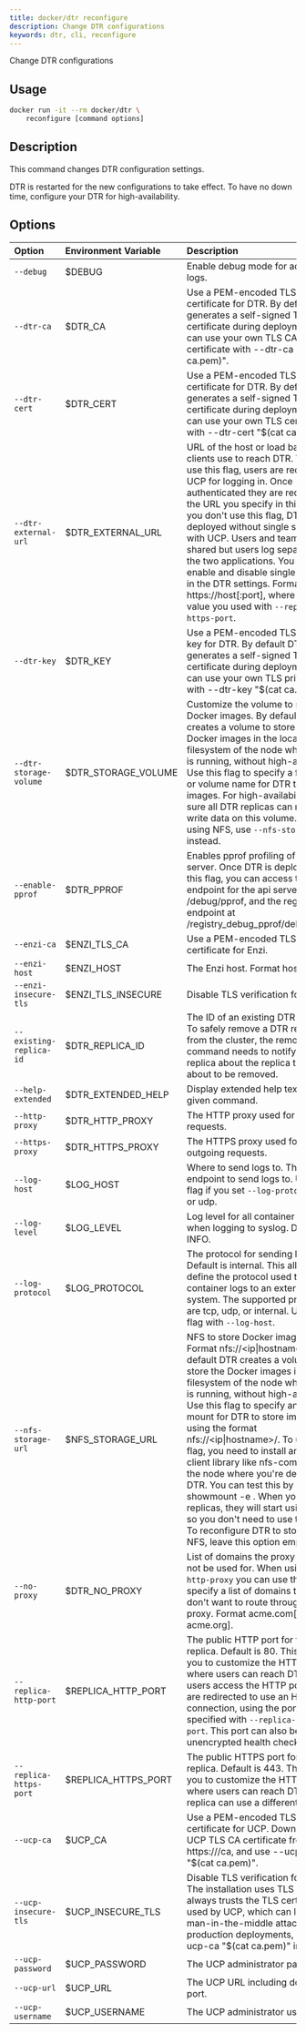 ```yaml
---
title: docker/dtr reconfigure
description: Change DTR configurations
keywords: dtr, cli, reconfigure
---
```

Change DTR configurations

## Usage

```bash
docker run -it --rm docker/dtr \
    reconfigure [command options]
```

## Description

This command changes DTR configuration settings.

DTR is restarted for the new configurations to take effect. To have no down time, configure your DTR for high-availability.

## Options

| Option                  | Environment Variable  | Description                                                                                                                                                                                                                                                                                                                                                                                                                                                                                                                                                                                                                                                                           |
|:----------------------- |:--------------------- |:------------------------------------------------------------------------------------------------------------------------------------------------------------------------------------------------------------------------------------------------------------------------------------------------------------------------------------------------------------------------------------------------------------------------------------------------------------------------------------------------------------------------------------------------------------------------------------------------------------------------------------------------------------------------------------- |
| `--debug`               | $DEBUG                | Enable debug mode for additional logs.                                                                                                                                                                                                                                                                                                                                                                                                                                                                                                                                                                                                                                                |
| `--dtr-ca`              | $DTR_CA               | Use a PEM-encoded TLS CA certificate for DTR. By default DTR generates a self-signed TLS certificate during deployment. You can use your own TLS CA certificate with --dtr-ca "$(cat ca.pem)".                                                                                                                                                                                                                                                                                                                                                                                                                                                                                        |
| `--dtr-cert`            | $DTR_CERT             | Use a PEM-encoded TLS certificate for DTR. By default DTR generates a self-signed TLS certificate during deployment. You can use your own TLS certificate with --dtr-cert "$(cat ca.pem)".                                                                                                                                                                                                                                                                                                                                                                                                                                                                                            |
| `--dtr-external-url`    | $DTR_EXTERNAL_URL   | URL of the host or load balancer clients use to reach DTR. When you use this flag, users are redirected to UCP for logging in. Once authenticated they are redirected to the URL you specify in this flag. If you don't use this flag, DTR is deployed without single sign-on with UCP. Users and teams are shared but users log separately into the two applications. You can enable and disable single sign-on in the DTR settings. Format https://host[:port], where port is the value you used with `--replica-https-port`.                                                                                                                                                       |
| `--dtr-key`             | $DTR_KEY              | Use a PEM-encoded TLS private key for DTR. By default DTR generates a self-signed TLS certificate during deployment. You can use your own TLS private key with --dtr-key "$(cat ca.pem)".                                                                                                                                                                                                                                                                                                                                                                                                                                                                                             |
| `--dtr-storage-volume`  | $DTR_STORAGE_VOLUME | Customize the volume to store Docker images. By default DTR creates a volume to store the Docker images in the local filesystem of the node where DTR is running, without high-availability. Use this flag to specify a full path or volume name for DTR to store images. For high-availability, make sure all DTR replicas can read and write data on this volume. If you're using NFS, use `--nfs-storage-url` instead.                                                                                                                                                                                                                                                             |
| `--enable-pprof`        | $DTR_PPROF            | Enables pprof profiling of the server. Once DTR is deployed with this flag, you can access the pprof endpoint for the api server at /debug/pprof, and the registry endpoint at /registry_debug_pprof/debug/pprof.                                                                                                                                                                                                                                                                                                                                                                                                                                                                   |
| `--enzi-ca`             | $ENZI_TLS_CA        | Use a PEM-encoded TLS CA certificate for Enzi.                                                                                                                                                                                                                                                                                                                                                                                                                                                                                                                                                                                                                                        |
| `--enzi-host`           | $ENZI_HOST            | The Enzi host. Format host[:port].                                                                                                                                                                                                                                                                                                                                                                                                                                                                                                                                                                                                                                                    |
| `--enzi-insecure-tls`   | $ENZI_TLS_INSECURE  | Disable TLS verification for Enzi.                                                                                                                                                                                                                                                                                                                                                                                                                                                                                                                                                                                                                                                    |
| `--existing-replica-id` | $DTR_REPLICA_ID     | The ID of an existing DTR replica. To safely remove a DTR replica from the cluster, the remove command needs to notify a healthy replica about the replica that's about to be removed.                                                                                                                                                                                                                                                                                                                                                                                                                                                                                                |
| `--help-extended`       | $DTR_EXTENDED_HELP  | Display extended help text for a given command.                                                                                                                                                                                                                                                                                                                                                                                                                                                                                                                                                                                                                                       |
| `--http-proxy`          | $DTR_HTTP_PROXY     | The HTTP proxy used for outgoing requests.                                                                                                                                                                                                                                                                                                                                                                                                                                                                                                                                                                                                                                            |
| `--https-proxy`         | $DTR_HTTPS_PROXY    | The HTTPS proxy used for outgoing requests.                                                                                                                                                                                                                                                                                                                                                                                                                                                                                                                                                                                                                                           |
| `--log-host`            | $LOG_HOST             | Where to send logs to. The endpoint to send logs to. Use this flag if you set `--log-protocol` to tcp or udp.                                                                                                                                                                                                                                                                                                                                                                                                                                                                                                                                                                         |
| `--log-level`           | $LOG_LEVEL            | Log level for all container logs when logging to syslog. Default: INFO.                                                                                                                                                                                                                                                                                                                                                                                                                                                                                                                                                                                                               |
| `--log-protocol`        | $LOG_PROTOCOL         | The protocol for sending logs. Default is internal. This allows to define the protocol used to send container logs to an external system. The supported protocals are tcp, udp, or internal. Use this flag with `--log-host`.                                                                                                                                                                                                                                                                                                                                                                                                                                                         |
| `--nfs-storage-url`     | $NFS_STORAGE_URL    | NFS to store Docker images. Format nfs://<ip&#124;hostname>/<mountpoint>. By default DTR creates a volume to store the Docker images in the local filesystem of the node where DTR is running, without high-availability. Use this flag to specify an NFS mount for DTR to store images, using the format nfs://<ip&#124;hostname>/<mountpoint>. To use this flag, you need to install an NFS client library like nfs-common in the node where you're deploying DTR. You can test this by running showmount -e <nfs-server>. When you join new replicas, they will start using NFS so you don't need to use this flag. To reconfigure DTR to stop using NFS, leave this option empty. |
| `--no-proxy`            | $DTR_NO_PROXY       | List of domains the proxy should not be used for. When using `--http-proxy` you can use this flag to specify a list of domains that you don't want to route throught the proxy. Format acme.com[, acme.org].                                                                                                                                                                                                                                                                                                                                                                                                                                                                          |
| `--replica-http-port`   | $REPLICA_HTTP_PORT  | The public HTTP port for the DTR replica. Default is 80. This allows you to customize the HTTP port where users can reach DTR. Once users access the HTTP port, they are redirected to use an HTTPS connection, using the port specified with `--replica-https-port`. This port can also be used for unencrypted health checks.                                                                                                                                                                                                                                                                                                                                                       |
| `--replica-https-port`  | $REPLICA_HTTPS_PORT | The public HTTPS port for the DTR replica. Default is 443. This allows you to customize the HTTPS port where users can reach DTR. Each replica can use a different port.                                                                                                                                                                                                                                                                                                                                                                                                                                                                                                              |
| `--ucp-ca`              | $UCP_CA               | Use a PEM-encoded TLS CA certificate for UCP. Download the UCP TLS CA certificate from https://<ucp-url>/ca, and use --ucp-ca "$(cat ca.pem)".                                                                                                                                                                                                                                                                                                                                                                                                                                                                                                                                        |
| `--ucp-insecure-tls`    | $UCP_INSECURE_TLS   | Disable TLS verification for UCP. The installation uses TLS but always trusts the TLS certificate used by UCP, which can lead to man-in-the-middle attacks. For production deployments, use --ucp-ca "$(cat ca.pem)" instead.                                                                                                                                                                                                                                                                                                                                                                                                                                                         |
| `--ucp-password`        | $UCP_PASSWORD         | The UCP administrator password.                                                                                                                                                                                                                                                                                                                                                                                                                                                                                                                                                                                                                                                       |
| `--ucp-url`             | $UCP_URL              | The UCP URL including domain and port.                                                                                                                                                                                                                                                                                                                                                                                                                                                                                                                                                                                                                                                |
| `--ucp-username`        | $UCP_USERNAME         | The UCP administrator username.                                                                                                                                                                                                                                                                                                                                                                                                                                                                                                                                                                                                                                                       |